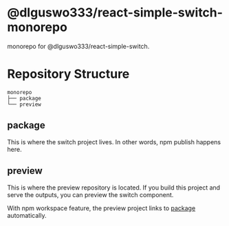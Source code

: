 # @dlguswo333/react-simple-switch-monorepo
monorepo for @dlguswo333/react-simple-switch.


# Repository Structure
```text
monorepo
├── package
└── preview
```


## package
This is where the switch project lives.
In other words, npm publish happens here.


## preview
This is where the preview repository is located.
If you build this project and serve the outputs,
you can preview the switch component.

With npm workspace feature,
the preview project links to [package](#package) automatically.
